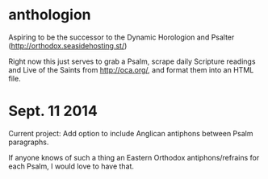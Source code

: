 anthologion
===========

Aspiring to be the successor to the Dynamic Horologion and Psalter (http://orthodox.seasidehosting.st/)

Right now this just serves to grab a Psalm, scrape daily Scripture readings and Live of the Saints from http://oca.org/, and format them into an HTML file.

Sept. 11 2014
=============
Current project: Add option to include Anglican antiphons between Psalm paragraphs.

If anyone knows of such a thing an Eastern Orthodox antiphons/refrains for
each Psalm, I would love to have that.
